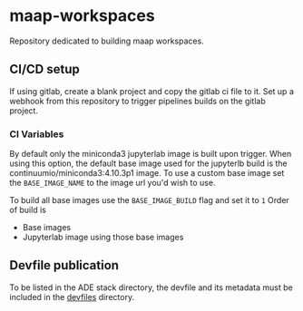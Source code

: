 # maap-workspaces
Repository dedicated to building maap workspaces. 

## CI/CD setup
If using gitlab, create a blank project and copy the gitlab ci file to it. 
Set up a webhook from this repository to trigger pipelines builds on the gitlab project. 

### CI Variables
By default only the miniconda3 jupyterlab image is built upon trigger.
When using this option, the default base image used for the jupyterlb build is the continuumio/miniconda3:4.10.3p1 image. 
To use a custom base image set the `BASE_IMAGE_NAME` to the image url you'd wish to use.

To build all base images use the `BASE_IMAGE_BUILD` flag and set it to `1`
Order of build is
- Base images
- Jupyterlab image using those base images 

## Devfile publication

To be listed in the ADE stack directory, the devfile and its metadata must be included in the [devfiles](/devfiles) directory. 

